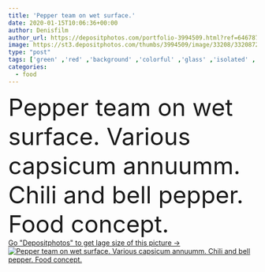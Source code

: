 ```yaml
---
title: 'Pepper team on wet surface.'
date: 2020-01-15T10:06:36+00:00
author: Denisfilm
author_url: https://depositphotos.com/portfolio-3994509.html?ref=64678756
image: https://st3.depositphotos.com/thumbs/3994509/image/33208/332087282/api_thumb_450.jpg?forcejpeg=true
type: "post"
tags: ['green' ,'red' ,'background' ,'colorful' ,'glass' ,'isolated' ,'bright' ,'studio' ,'nature' ,'drop' ,'fresh' ,'wet' ,'water' ,'orange' ,'healthy' ,'vivid' ,'raw' ,'food' ,'ingredient' ,'diet' ,'delicious' ,'sweet' ,'juicy' ,'black' ,'ripe' ,'vegetable' ,'spicy' ,'nutrition' ,'bell' ,'salad' ,'vegetarian' ,'vitamin' ,'pepper' ,'organic' ,'together' ,'surface' ,'assorted' ,'Mediterranean' ,'team' ,'spice' ,'cayenne' ,'Variety' ,'sweetness' ,'peel' ,'scarlet' ,'condensate' ,'paprica' ,'Bulgarian' ,'annuum' ]
categories: 
  - food
---
```

<div aling="center">
            <font size="60"> Pepper team on wet surface. Various capsicum annuumm. Chili and bell pepper. Food concept.</font>   
</div>
<div>
    <a href='https://st3.depositphotos.com/thumbs/3994509/image/33208/332087282/api_thumb_450.jpg?forcejpeg=true?ref=64678756' target=_blank > Go "Depositphotos" to get lage size of this picture ->
        <img href='https://st3.depositphotos.com/thumbs/3994509/image/33208/332087282/api_thumb_450.jpg?forcejpeg=true?ref=64678756' src='https://st3.depositphotos.com/3994509/33208/i/950/depositphotos_332087282-stock-photo-pepper-team-on-wet-surface.jpg?forcejpeg=true' alt='Pepper team on wet surface. Various capsicum annuumm. Chili and bell pepper. Food concept.' >
    </a>
</div>
